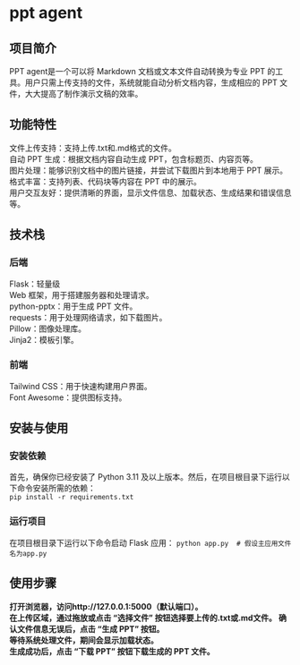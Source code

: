 # ppt agent
## 项目简介  
PPT agent是一个可以将 Markdown 文档或文本文件自动转换为专业 PPT 的工具。用户只需上传支持的文件，系统就能自动分析文档内容，生成相应的 PPT 文件，大大提高了制作演示文稿的效率。  
## 功能特性  
文件上传支持：支持上传.txt和.md格式的文件。  
自动 PPT 生成：根据文档内容自动生成 PPT，包含标题页、内容页等。  
图片处理：能够识别文档中的图片链接，并尝试下载图片到本地用于 PPT 展示。  
格式丰富：支持列表、代码块等内容在 PPT 中的展示。  
用户交互友好：提供清晰的界面，显示文件信息、加载状态、生成结果和错误信息等。  
## 技术栈  
### 后端
Flask：轻量级  
Web 框架，用于搭建服务器和处理请求。  
python-pptx：用于生成 PPT 文件。  
requests：用于处理网络请求，如下载图片。  
Pillow：图像处理库。  
Jinja2：模板引擎。
### 前端
Tailwind CSS：用于快速构建用户界面。  
Font Awesome：提供图标支持。
## 安装与使用
### 安装依赖
首先，确保你已经安装了 Python 3.11 及以上版本。然后，在项目根目录下运行以下命令安装所需的依赖：  
`pip install -r requirements.txt`
### 运行项目
在项目根目录下运行以下命令启动 Flask 应用：
`python app.py  # 假设主应用文件名为app.py`  
## 使用步骤
**打开浏览器，访问http://127.0.0.1:5000（默认端口）。**  
**在上传区域，通过拖放或点击 “选择文件” 按钮选择要上传的.txt或.md文件。** 
**确认文件信息无误后，点击 “生成 PPT” 按钮。**  
**等待系统处理文件，期间会显示加载状态。**  
**生成成功后，点击 “下载 PPT” 按钮下载生成的 PPT 文件。**
